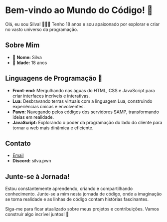 # Bem-vindo ao Mundo do Código! 👋

Olá, eu sou Silva! 👨‍💻✨ Tenho 18 anos e sou apaixonado por explorar e criar no vasto universo da programação.

## Sobre Mim

- 👤 **Nome:** Silva
- 🎂 **Idade:** 18 anos

## Linguagens de Programação 🚀

- **Front-end:** Mergulhando nas águas do HTML, CSS e JavaScript para criar interfaces incríveis e interativas.
- **Lua:** Desbravando terras virtuais com a linguagem Lua, construindo experiências únicas e envolventes.
- **Pawn:** Navegando pelos códigos dos servidores SAMP, transformando ideias em realidade.
- **JavaScript:** Explorando o poder da programação do lado do cliente para tornar a web mais dinâmica e eficiente.

## Contato

- [Email](https://accounts.google.com/SignOutOptions?hl=pt-BR&continue=https://mail.google.com/mail&service=mail&ec=GBRAFw)
- **Discord:** silva.pwn

## Junte-se à Jornada!

Estou constantemente aprendendo, criando e compartilhando conhecimento. Junte-se a mim nesta jornada de código, onde a imaginação se torna realidade e as linhas de código contam histórias fascinantes.

Siga-me para ficar atualizado sobre meus projetos e contribuições. Vamos construir algo incrível juntos! 🚀
